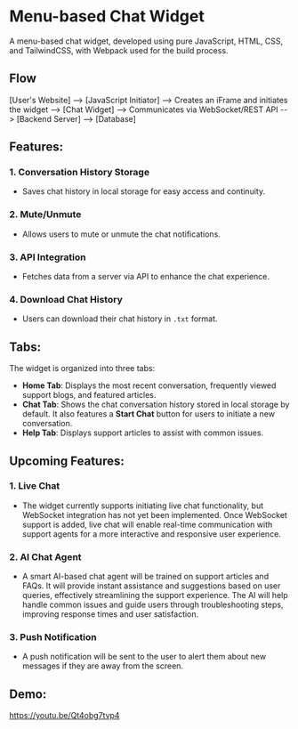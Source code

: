 # Menu-based Chat Widget

A menu-based chat widget, developed using pure JavaScript, HTML, CSS, and TailwindCSS, with Webpack used for the build process.

## Flow
[User's Website] --> [JavaScript Initiator] --> Creates an iFrame and initiates the widget --> [Chat Widget] --> Communicates via WebSocket/REST API --> [Backend Server] --> [Database]


## Features:
### 1. **Conversation History Storage**
   - Saves chat history in local storage for easy access and continuity.

### 2. **Mute/Unmute**
   - Allows users to mute or unmute the chat notifications.

### 3. **API Integration**
   - Fetches data from a server via API to enhance the chat experience.

### 4. **Download Chat History**
   - Users can download their chat history in `.txt` format.

## Tabs:
The widget is organized into three tabs:
- **Home Tab**: Displays the most recent conversation, frequently viewed support blogs, and featured articles.
- **Chat Tab**: Shows the chat conversation history stored in local storage by default. It also features a **Start Chat** button for users to initiate a new conversation.
- **Help Tab**: Displays support articles to assist with common issues.

## Upcoming Features:
### 1. **Live Chat**
   - The widget currently supports initiating live chat functionality, but WebSocket integration has not yet been implemented. Once WebSocket support is added, live chat will enable real-time communication with support agents for a more interactive and responsive user experience.
### 2. **AI Chat Agent**
   - A smart AI-based chat agent will be trained on support articles and FAQs. It will provide instant assistance and suggestions based on user queries, effectively streamlining the support experience. The AI will help handle common issues and guide users through troubleshooting steps, improving response times and user satisfaction.
### 3. **Push Notification**
   - A push notification will be sent to the user to alert them about new messages if they are away from the screen.

## Demo:
https://youtu.be/Qt4obg7tvp4
